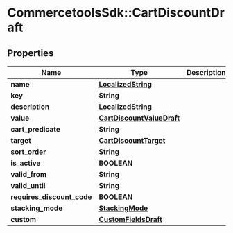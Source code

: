 # CommercetoolsSdk::CartDiscountDraft

## Properties
Name | Type | Description | Notes
------------ | ------------- | ------------- | -------------
**name** | [**LocalizedString**](LocalizedString.md) |  | [optional] 
**key** | **String** |  | [optional] 
**description** | [**LocalizedString**](LocalizedString.md) |  | [optional] 
**value** | [**CartDiscountValueDraft**](CartDiscountValueDraft.md) |  | [optional] 
**cart_predicate** | **String** |  | [optional] 
**target** | [**CartDiscountTarget**](CartDiscountTarget.md) |  | [optional] 
**sort_order** | **String** |  | [optional] 
**is_active** | **BOOLEAN** |  | [optional] 
**valid_from** | **String** |  | [optional] 
**valid_until** | **String** |  | [optional] 
**requires_discount_code** | **BOOLEAN** |  | [optional] 
**stacking_mode** | [**StackingMode**](StackingMode.md) |  | [optional] 
**custom** | [**CustomFieldsDraft**](CustomFieldsDraft.md) |  | [optional] 

